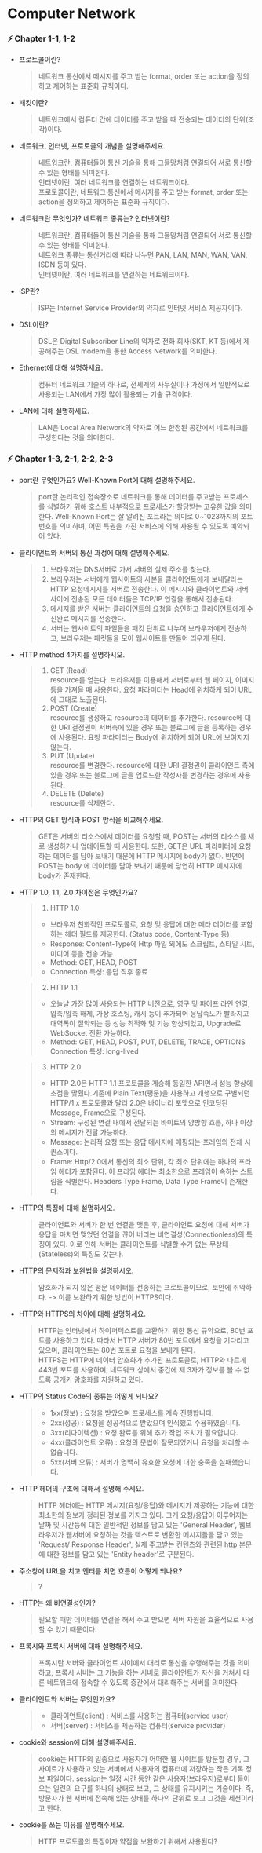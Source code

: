 # Computer Network

### ⚡️ Chapter 1-1, 1-2

- 프로토콜이란?  
  > 네트워크 통신에서 메시지를 주고 받는 format, order 또는 action을 정의하고 제어하는 표준화 규칙이다.  

- 패킷이란?  
  > 네트워크에서 컴퓨터 간에 데이터를 주고 받을 때 전송되는 데이터의 단위(조각)이다. 

- 네트워크, 인터넷, 프로토콜의 개념을 설명해주세요.  
  > 네트워크란, 컴퓨터들이 통신 기술을 통해 그물망처럼 연결되어 서로 통신할 수 있는 형태를 의미한다.  
  > 인터넷이란, 여러 네트워크를 연결하는 네트워크이다.  
  > 프로토콜이란, 네트워크 통신에서 메시지를 주고 받는 format, order 또는 action을 정의하고 제어하는 표준화 규칙이다. 

- 네트워크란 무엇인가? 네트워크 종류는? 인터넷이란?
  > 네트워크란, 컴퓨터들이 통신 기술을 통해 그물망처럼 연결되어 서로 통신할 수 있는 형태를 의미한다.  
  > 네트워크 종류는 통신거리에 따라 나누면 PAN, LAN, MAN, WAN, VAN, ISDN 등이 있다.  
  > 인터넷이란, 여러 네트워크를 연결하는 네트워크이다.  

- ISP란?
  > ISP는 Internet Service Provider의 약자로 인터넷 서비스 제공자이다. 

- DSL이란?  
  > DSL은 Digital Subscriber Line의 약자로 전화 회사(SKT, KT 등)에서 제공해주는 DSL modem을 통한 Access Network를 의미한다.  

- Ethernet에 대해 설명하세요.  
  >  컴퓨터 네트워크 기술의 하나로, 전세계의 사무실이나 가정에서 일반적으로 사용되는 LAN에서 가장 많이 활용되는 기술 규격이다.  
    
- LAN에 대해 설명하세요.  
  > LAN은 Local Area Network의 약자로 어느 한정된 공간에서 네트워크를 구성한다는 것을 의미한다. 

### ⚡️ Chapter 1-3, 2-1, 2-2, 2-3

- port란 무엇인가요? Well-Known Port에 대해 설명해주세요.  
  > port란 논리적인 접속장소로 네트워크를 통해 데이터를 주고받는 프로세스를 식별하기 위해 호스트 내부적으로 프로세스가 할당받는 고유한 값을 의미한다. Well-Known Port는 잘 알려진 포트라는 의미로 0~1023까지의 포트번호를 의미하며, 어떤 특권을 가진 서비스에 의해 사용될 수 있도록 예약되어 있다.  

- 클라이언트와 서버의 통신 과정에 대해 설명해주세요.  
  > 1. 브라우저는 DNS서버로 가서 서버의 실제 주소를 찾는다.  
  > 2. 브라우저는 서버에게 웹사이트의 사본을 클라이언트에게 보내달라는 HTTP 요청메시지를 서버로 전송한다. 이 메시지와 클라이언트와 서버 사이에 전송된 모든 데이터들은 TCP/IP 연결을 통해서 전송된다.  
  > 3. 메시지를 받은 서버는 클라이언트의 요청을 승인하고 클라이언트에게 수신완료 메시지를 전송한다.  
  > 4. 서버는 웹사이트의 파일들을 패킷 단위로 나누어 브라우저에게 전송하고, 브라우저는 패킷들을 모아 웹사이트를 만들어 띄우게 된다.  

- HTTP method 4가지를 설명하시오.
  > 1. GET (Read)  
  > resource를 얻는다. 브라우저를 이용해서 서버로부터 웹 페이지, 이미지 등을 가져올 때 사용한다. 요청 파라미터는 Head에 위치하게 되어 URL에 그대로 노출된다.  
  > 2. POST (Create)  
  > resource를 생성하고 resource의 데이터를 추가한다. resource에 대한 URI 결정권이 서버측에 있을 경우 또는 블로그에 글을 등록하는 경우에 사용된다. 요청 파라미터는 Body에 위치하게 되어 URL에 보여지지 않는다.  
  > 3. PUT (Update)   
  > resource를 변경한다. resource에 대한 URI 결정권이 클라이언트 측에 있을 경우 또는 블로그에 글을 업로드한 작성자를 변경하는 경우에 사용된다.  
  > 4. DELETE (Delete)  
  > resource를 삭제한다.   

- HTTP의 GET 방식과 POST 방식을 비교해주세요.  
  > GET은 서버의 리소스에서 데이터를 요청할 때, POST는 서버의 리소스를 새로 생성하거나 업데이트할 때 사용한다. 또한, GET은 URL 파라미터에 요청하는 데이터를 담아 보내기 때문에 HTTP 메시지에 body가 없다. 반면에 POST는 body 에 데이터를 담아 보내기 때문에 당연히 HTTP 메시지에 body가 존재한다. 

- HTTP 1.0, 1.1, 2.0 차이점은 무엇인가요?  
  > 1. HTTP 1.0  
  > - 브라우저 친화적인 프로토콜로, 요청 및 응답에 대한 메타 데이터를 포함하는 헤더 필드를 제공한다. (Status code, Content-Type 등)
  > - Response: Content-Type에 Http 파일 외에도 스크립트, 스타일 시트, 미디어 등을 전송 가능  
  > - Method: GET, HEAD, POST  
  > - Connection 특성: 응답 직후 종료  

  > 2. HTTP 1.1  
  > - 오늘날 가장 많이 사용되는 HTTP 버전으로, 영구 및 파이프 라인 연결, 압축/압축 해제, 가상 호스팅, 캐시 등이 추가되어 응답속도가 빨라지고 대역폭이 절약되는 등 성능 최적화 및 기능 향상되었고, Upgrade로 WebSocket 전환 가능하다. 
  > - Method: GET, HEAD, POST, PUT, DELETE, TRACE, OPTIONS  
  > Connection 특성: long-lived  

  > 3. HTTP 2.0  
  > - HTTP 2.0은 HTTP 1.1 프로토콜을 계승해 동일한 API면서 성능 향상에 초점을 맞췄다.기존에 Plain Text(평문)을 사용하고 개행으로 구별되던 HTTP/1.x 프로토콜과 달리 2.0은 바이너리 포맷으로 인코딩된 Message, Frame으로 구성된다.  
  > - Stream: 구성된 연결 내에서 전달되는 바이트의 양방향 흐름, 하나 이상의 메시지가 전달 가능하다.  
  > - Message: 논리적 요청 또는 응답 메시지에 매핑되는 프레임의 전체 시퀀스이다.  
  > - Frame: Http/2.0에서 통신의 최소 단위, 각 최소 단위에는 하나의 프라임 헤더가 포함된다. 이 프라임 헤더는 최소한으로 프레임이 속하는 스트림을 식별한다. Headers Type Frame, Data Type Frame이 존재한다.  

- HTTP의 특징에 대해 설명하시오.  
  > 클라이언트와 서버가 한 번 연결을 맺은 후, 클라이언트 요청에 대해 서버가 응답을 마치면 맺었던 연결을 끊어 버리는 비연결성(Connectionless)의 특징이 있다. 이로 인해 서버는 클라이언트를 식별할 수가 없는 무상태(Stateless)의 특징도 갖는다.  

- HTTP의 문제점과 보완법을 설명하시오.  
  > 암호화가 되지 않은 평문 데이터를 전송하는 프로토콜이므로, 보안에 취약하다. -> 이를 보완하기 위한 방법이 HTTPS이다.  

- HTTP와 HTTPS의 차이에 대해 설명하세요.  
  > HTTP는 인터넷에서 하이퍼텍스트를 교환하기 위한 통신 규약으로, 80번 포트를 사용하고 있다. 따라서 HTTP 서버가 80번 포트에서 요청을 기다리고 있으며, 클라이언트는 80번 포트로 요청을 보내게 된다.   
  > HTTPS는 HTTP에 데이터 암호화가 추가된 프로토콜로, HTTP와 다르게 443번 포트를 사용하며, 네트워크 상에서 중간에 제 3자가 정보를 볼 수 없도록 공개키 암호화를 지원하고 있다.  

- HTTP의 Status Code의 종류는 어떻게 되나요?  
  > - 1xx(정보) : 요청을 받았으며 프로세스를 계속 진행합니다.   
  > - 2xx(성공) : 요청을 성공적으로 받았으며 인식했고 수용하였습니다.  
  > - 3xx(리다이렉션) : 요청 완료를 위해 추가 작업 조치가 필요합니다.  
  > - 4xx(클라이언트 오류) : 요청의 문법이 잘못되었거나 요청을 처리할 수 없습니다.  
  > - 5xx(서버 오류) : 서버가 명백히 유효한 요청에 대한 충족을 실패했습니다.  

- HTTP 헤더의 구조에 대해서 설명해 주세요.  
  > HTTP 헤더에는 HTTP 메시지(요청/응답)와 메시지가 제공하는 기능에 대한 최소한의 정보가 정리된 정보를 가지고 있다. 크게 요청/응답이 이루어지는 날짜 및 시간등에 대한 일반적인 정보를 담고 있는 'General Header', 웹브라우저가 웹서버에 요청하는 것을 텍스트로 변환한 메시지들을 담고 있는 'Request/ Response Header', 실제 주고받는 컨텐츠와 관련된 http 본문에 대한 정보를 담고 있는 'Entity header'로 구분된다.  

- 주소창에 URL을 치고 엔터를 치면 흐름이 어떻게 되나요?  
  > ? 

- HTTP는 왜 비연결성인가?  
  > 필요할 때만 데이터를 연결을 해서 주고 받으면 서버 자원을 효율적으로 사용할 수 있기 때문이다.  

- 프록시와 프록시 서버에 대해 설명해주세요.  
  > 프록시란 서버와 클라이언트 사이에서 대리로 통신을 수행해주는 것을 의미하고, 프록시 서버는 그 기능을 하는 서버로 클라이언트가 자신을 거쳐서 다른 네트워크에 접속할 수 있도록 중간에서 대리해주는 서버를 의미한다.    

- 클라이언트와 서버는 무엇인가요?  
  > - 클라이언트(client) : 서비스를 사용하는 컴퓨터(service user)  
  > - 서버(server) : 서비스를 제공하는 컴퓨터(service provider)

- cookie와 session에 대해 설명해주세요.  
  > cookie는 HTTP의 일종으로 사용자가 어떠한 웹 사이트를 방문할 경우, 그 사이트가 사용하고 있는 서버에서 사용자의 컴퓨터에 저장하는 작은 기록 정보 파일이다. session는 일정 시간 동안 같은 사용자(브라우저)로부터 들어오는 일련의 요구를 하나의 상태로 보고, 그 상태를 유지시키는 기술이다. 즉, 방문자가 웹 서버에 접속해 있는 상태를 하나의 단위로 보고 그것을 세션이라고 한다.  

- cookie를 쓰는 이유를 설명해주세요.  
  > HTTP 프로토콜의 특징이자 약점을 보완하기 위해서 사용된다?